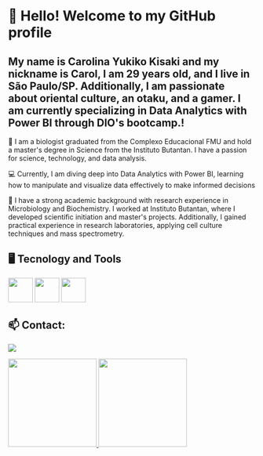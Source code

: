 # 👋 Hello! Welcome to my GitHub profile
## My name is Carolina Yukiko Kisaki and my nickname is Carol, I am 29 years old, and I live in São Paulo/SP. Additionally, I am passionate about oriental culture, an otaku, and a gamer. I am currently specializing in Data Analytics with Power BI through DIO's bootcamp.!

🌱 I am a biologist graduated from the Complexo Educacional FMU and hold a master's degree in Science from the Instituto Butantan. I have a passion for science, technology, and data analysis.

💻 Currently, I am diving deep into Data Analytics with Power BI, learning how to manipulate and visualize data effectively to make informed decisions

🔬 I have a strong academic background with research experience in Microbiology and Biochemistry. I worked at Instituto Butantan, where I developed scientific initiation and master's projects. Additionally, I gained practical experience in research laboratories, applying cell culture techniques and mass spectrometry.

## 🖥️ Tecnology and Tools

<img src="https://cdn.jsdelivr.net/gh/devicons/devicon@latest/icons/python/python-original.svg" width="50" height="50"/> <img src="https://cdn.jsdelivr.net/gh/devicons/devicon@latest/icons/github/github-original.svg" width="50" height="50"/> <img src="https://seeklogo.com/images/P/power-bi-icon-logo-E1B451ED39-seeklogo.com.png" width="50" height="50"/>

## 📫 Contact:
<a href="https://[www.linkedin.com/in/carolina-yukiko-kisaki-a43043150/](https://www.linkedin.com/in/carolina-yukiko-kisaki-a43043150/)" target="_blank"><img loading="lazy" src="https://img.shields.io/badge/-LinkedIn-%230077B5?style=for-the-badge&logo=linkedin&logoColor=white" target="_blank"></a>   


<div>
<a href="https://github.com/Carolkisaki">
<img loading="lazy" height="180em" src="https://github-readme-stats.vercel.app/api/top-langs/?username=Carolkisaki&layout=compact&langs_count=7&theme=dracula"/>

<img loading="lazy" height="180em" src="https://github-readme-stats.vercel.app/api?username=Carolkisaki&show_icons=true&theme=dracula&include_all_commits=true&count_private=true"/>
</div>



